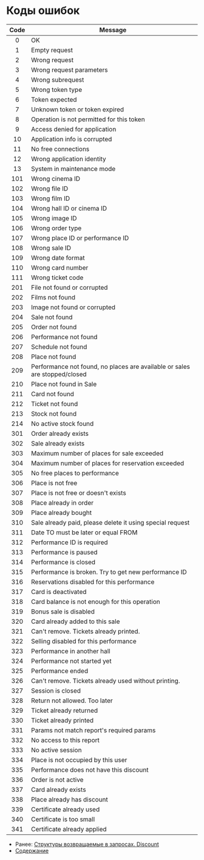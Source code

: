 Коды ошибок
=====================

| Code |                                   Message                                  |
|:----:|----------------------------------------------------------------------------|
| 0    | OK                                                                         |
| 1    | Empty request                                                              |
| 2    | Wrong request                                                              |
| 3    | Wrong request parameters                                                   |
| 4    | Wrong subrequest                                                           |
| 5    | Wrong token type                                                           |
| 6    | Token expected                                                             |
| 7    | Unknown token or token expired                                             |
| 8    | Operation is not permitted for this token                                  |
| 9    | Access denied for application                                              |
| 10   | Application info is corrupted                                              |
| 11   | No free connections                                                        |
| 12   | Wrong application identity                                                 |
| 13   | System in maintenance mode                                                 |
| 101  | Wrong cinema ID                                                            |
| 102  | Wrong file ID                                                              |
| 103  | Wrong film ID                                                              |
| 104  | Wrong hall ID or cinema ID                                                 |
| 105  | Wrong image ID                                                             |
| 106  | Wrong order type                                                           |
| 107  | Wrong place ID or performance ID                                           |
| 108  | Wrong sale ID                                                              |
| 109  | Wrong date format                                                          |
| 110  | Wrong card number                                                          |
| 111  | Wrong ticket code                                                          |
| 201  | File not found or corrupted                                                |
| 202  | Films not found                                                            |
| 203  | Image not found or corrupted                                               |
| 204  | Sale not found                                                             |
| 205  | Order not found                                                            |
| 206  | Performance not found                                                      |
| 207  | Schedule not found                                                         |
| 208  | Place not found                                                            |
| 209  | Performance not found, no places are available or sales are stopped/closed |
| 210  | Place not found in Sale                                                    |
| 211  | Card not found                                                             |
| 212  | Ticket not found                                                           |
| 213  | Stock not found                                                           |
| 214  | No active stock found                                                           |
| 301  | Order already exists                                                       |
| 302  | Sale already exists                                                        |
| 303  | Maximum number of places for sale exceeded                                 |
| 304  | Maximum number of places for reservation exceeded                          |
| 305  | No free places to performance                                              |
| 306  | Place is not free                                                          |
| 307  | Place is not free or doesn't exists                                        |
| 308  | Place already in order                                                     |
| 309  | Place already bought                                                       |
| 310  | Sale already paid, please delete it using special request                  |
| 311  | Date TO must be later or equal FROM                                        |
| 312  | Performance ID is required                                                 |
| 313  | Performance is paused                                                      |
| 314  | Performance is closed                                                      |
| 315  | Performance is broken. Try to get new performance ID                       |
| 316  | Reservations disabled for this performance                                 |
| 317  | Card is deactivated                                                        |
| 318  | Card balance is not enough for this operation                              |
| 319  | Bonus sale is disabled                                                     |
| 320  | Card already added to this sale                                            |
| 321  | Can't remove. Tickets already printed.                                     |
| 322  | Selling disabled for this performance                                      |
| 323  | Performance in another hall                                                |
| 324  | Performance not started yet                                                |
| 325  | Performance ended |
| 326  | Can't remove. Tickets already used without printing. |
| 327  | Session is closed |
| 328  | Return not allowed. Too later |
| 329  | Ticket already returned |
| 330  | Ticket already printed |
| 331  | Params not match report's required params |
| 332  | No access to this report |
| 333  | No active session |
| 334  | Place is not occupied by this user |
| 335  | Performance does not have this discount |
| 336  | Order is not active |
| 337  | Card already exists |
| 338  | Place already has discount |
| 339  | Certificate already used |
| 340  | Certificate is too small |
| 341  | Certificate already applied |


* Ранее: [Структуры возвращаемые в запросах. Discount](replies/discount)
* [Содержание](index)